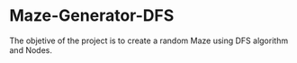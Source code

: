 # Maze-Generator-DFS
The objetive of the project is to create a random Maze using DFS algorithm and Nodes.

